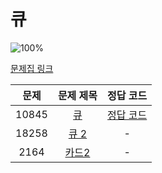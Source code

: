 # 큐

![100%](https://progress-bar.dev/1/?scale=3&title=progress&width=500&color=babaca&suffix=/3)

[문제집 링크](https://www.acmicpc.net/workbook/view/7310)

| 문제 | 문제 제목 | 정답 코드 |
| :--: | :--: | :--: |
| 10845 | [큐](https://www.acmicpc.net/problem/10845) | [정답 코드](../0x06/solutions/10845.cpp) |
| 18258 | [큐 2](https://www.acmicpc.net/problem/18258) | - |
| 2164 | [카드2](https://www.acmicpc.net/problem/2164) | - |
